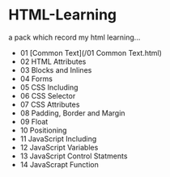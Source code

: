 # HTML-Learning
a pack which record my html learning...
- 01 [Common Text](/01 Common Text.html)
- 02 HTML Attributes
- 03 Blocks and Inlines
- 04 Forms
- 05 CSS Including
- 06 CSS Selector
- 07 CSS Attributes
- 08 Padding, Border and Margin
- 09 Float
- 10 Positioning
- 11 JavaScript Including
- 12 JavaScript Variables
- 13 JavaScript Control Statments
- 14 JavaScrapt Function
